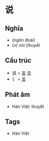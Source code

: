 # 说

## Nghĩa

* (ngôn đoái)
* (v) nói (thuyết

## Cấu trúc
* 说 = [言](言.md) [兑](兑.md)
* 讠 = [言](言.md)

## Phát âm

* Hán Việt: thuyết

## Tags
* Hán Việt

<script>window.HANZI_FIELD='说';</script>
